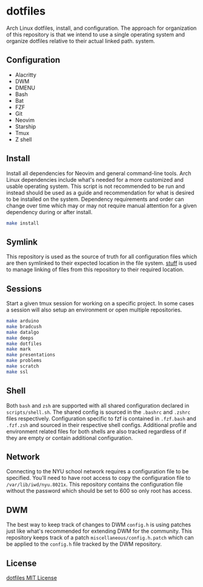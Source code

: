 # dotfiles

Arch Linux dotfiles, install, and configuration. The approach for organization
of this repository is that we intend to use a single operating system and
organize dotfiles relative to their actual linked path. system.

## Configuration

- Alacritty
- DWM
- DMENU
- Bash
- Bat
- FZF
- Git
- Neovim
- Starship
- Tmux
- Z shell

## Install

Install all dependencies for Neovim and general command-line tools. Arch Linux
dependencies include what's needed for a more customized and usable operating
system. This script is not recommended to be run and instead should be used as
a guide and recommendation for what is desired to be installed on the system.
Dependency requirements and order can change over time which may or may not
require manual attention for a given dependency during or after install.

``` sh
make install
```

## Symlink

This repository is used as the source of truth for all configuration files
which are then symlinked to their expected location in the file system.
[stuff](https://github.com/bradcush/stuff) is used to manage linking of files
from this repository to their required location.

## Sessions

Start a given tmux session for working on a specific project. In some cases a
session will also setup an environment or open multiple repositories.

``` sh
make arduino
make bradcush
make datalgo
make deeps
make dotfiles
make mark
make presentations
make problems
make scratch
make ssl
```

## Shell

Both `bash` and `zsh` are supported with all shared configuration declared in
`scripts/shell.sh`. The shared config is sourced in the `.bashrc` and `.zshrc`
files respectively. Configuration specific to fzf is contained in `.fzf.bash`
and `.fzf.zsh` and sourced in their respective shell configs. Additional
profile and environment related files for both shells are also tracked
regardless of if they are empty or contain additional configuration.

## Network

Connecting to the NYU school network requires a configuration file to be
specified. You'll need to have root access to copy the configuration file to
`/var/lib/iwd/nyu.8021x`. This repository contains the configuration file
without the password which should be set to 600 so only root has access.

## DWM

The best way to keep track of changes to DWM `config.h` is using patches just
like what's recommended for extending DWM for the community. This repository
keeps track of a patch `miscellaneous/config.h.patch` which can be applied to
the `config.h` file tracked by the DWM repository.

## License

[dotfiles MIT License](LICENSE)
